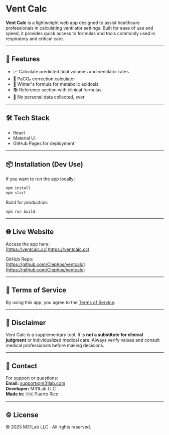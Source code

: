 # Vent Calc

**Vent Calc** is a lightweight web app designed to assist healthcare professionals in calculating ventilator settings. Built for ease of use and speed, it provides quick access to formulas and tools commonly used in respiratory and critical care.

---

## 🚀 Features

- 📈 Calculate predicted tidal volumes and ventilator rates
- 🧮 PaCO₂ correction calculator
- 🧊 Winter's formula for metabolic acidosis
- 📚 Reference section with clinical formulas
- 🔐 No personal data collected, ever

---

## 🛠️ Tech Stack

- React
- Material UI
- GitHub Pages for deployment

---

## 📦 Installation (Dev Use)

If you want to run the app locally:

```bash
npm install
npm start
```

Build for production:

```bash
npm run build
```

---

## 🌐 Live Website

Access the app here:  
[https://ventcalc.cc](https://ventcalc.cc)

GitHub Repo:  
[https://github.com/Clephos/ventcalc](https://github.com/Clephos/ventcalc)

---

## 📄 Terms of Service

By using this app, you agree to the [Terms of Service](./terms-of-service).

---

## 🧠 Disclaimer

Vent Calc is a supplementary tool. It is **not a substitute for clinical judgment** or individualized medical care. Always verify values and consult medical professionals before making decisions.

---

## 📨 Contact

For support or questions:  
**Email:** [support@m31lab.com](mailto:support@m31lab.com)  
**Developer:** M31Lab LLC  
**Made in:** 🇵🇷 Puerto Rico

---

## ©️ License

© 2025 M31Lab LLC · All rights reserved.
